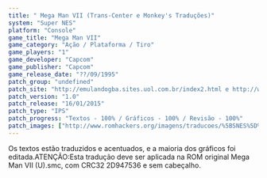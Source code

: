```yaml
---
title: " Mega Man VII (Trans-Center e Monkey's Traduções)"
system: "Super NES"
platform: "Console"
game_title: "Mega Man VII"
game_category: "Ação / Plataforma / Tiro"
game_players: "1"
game_developer: "Capcom"
game_publisher: "Capcom"
game_release_date: "??/09/1995"
patch_group: "undefined"
patch_site: "http://emulandogba.sites.uol.com.br/index2.html e http://www.monkeystraducoes.com/ (ambos fora do ar)"
patch_version: "1.0"
patch_release: "16/01/2015"
patch_type: "IPS"
patch_progress: "Textos - 100% / Gráficos - 100% / Revisão - 100%"
patch_images: ["http://www.romhackers.org/imagens/traducoes/%5BSNES%5D%20Mega%20Man%20VII%20-%20Trans-Center%20e%20Monkey's%20Tradu%C3%A7%C3%B5es%20-%201.png","http://www.romhackers.org/imagens/traducoes/%5BSNES%5D%20Mega%20Man%20VII%20-%20Trans-Center%20e%20Monkey's%20Tradu%C3%A7%C3%B5es%20-%202.png","http://www.romhackers.org/imagens/traducoes/%5BSNES%5D%20Mega%20Man%20VII%20-%20Trans-Center%20e%20Monkey's%20Tradu%C3%A7%C3%B5es%20-%203.png"]
---
```

Os textos estão traduzidos e acentuados, e a maioria dos gráficos foi editada.ATENÇÃO:Esta tradução deve ser aplicada na ROM original Mega Man VII (U).smc, com CRC32 2D947536 e sem cabeçalho.